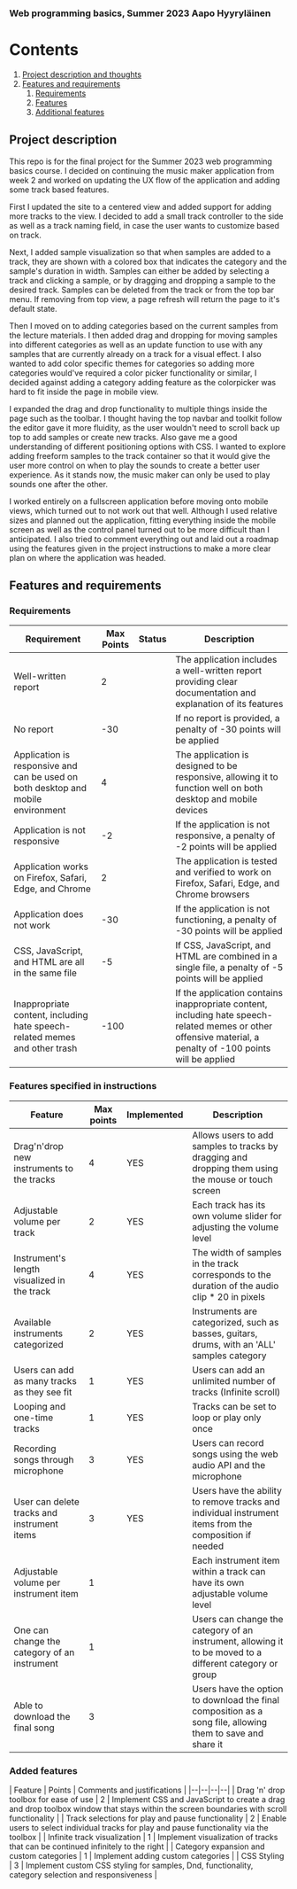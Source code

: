 ### Web programming basics, Summer 2023 Aapo Hyyryläinen

# Contents 
1. [Project description and thoughts](#project-description)
2. [Features and requirements](#features-and-requirements)
    1. [Requirements](#requirements)
    2. [Features](#features-specified-in-instructions)
    3. [Additional features](#added-features)

## Project description

This repo is for the final project for the Summer 2023 web programming basics course. I decided on continuing the music maker application from week 2 and worked on updating the UX flow of the application and adding some track based features.

First I updated the site to a centered view and added support for adding more tracks to the view. I decided to add a small track controller to the side as well as a track naming field, in case the user wants to customize based on track.

Next, I added sample visualization so that when samples are added to a track, they are shown with a colored box that indicates the category and the sample's duration in width. Samples can either be added by selecting a track and clicking a sample, or by dragging and dropping a sample to the desired track. Samples can be deleted from the track or from the top bar menu. If removing from top view, a page refresh will return the page to it's default state.

Then I moved on to adding categories based on the current samples from the lecture materials. I then added drag and dropping for moving samples into different categories as well as an update function to use with any samples that are currently already on a track for a visual effect. I also wanted to add color specific themes for categories so adding more categories would've required a color picker functionality or similar, I decided against adding a category adding feature as the colorpicker was hard to fit inside the page in mobile view.

I expanded the drag and drop functionality to multiple things inside the page such as the toolbar. I thought having the top navbar and toolkit follow the editor gave it more fluidity, as the user wouldn't need to scroll back up top to add samples or create new tracks. Also gave me a good understanding of different positioning options with CSS. I wanted to explore adding freeform samples to the track container so that it would give the user more control on when to play the sounds to create a better user experience. As it stands now, the music maker can only be used to play sounds one after the other.

I worked entirely on a fullscreen application before moving onto mobile views, which turned out to not work out that well. Although I used relative sizes and planned out the application, fitting everything inside the mobile screen as well as the control panel turned out to be more difficult than I anticipated. I also tried to comment everything out and laid out a roadmap using the features given in the project instructions to make a more clear plan on where the application was headed.


## Features and requirements

### Requirements

| Requirement | Max Points | Status | Description |
|--|--|--|--|
| Well-written report | 2 | | The application includes a well-written report providing clear documentation and explanation of its features |
| No report | -30 | | If no report is provided, a penalty of -30 points will be applied|
|Application is responsive and can be used on both desktop and mobile environment | 4 | |The application is designed to be responsive, allowing it to function well on both desktop and mobile devices |
| Application is not responsive | -2 | | If the application is not responsive, a penalty of -2 points will be applied |
| Application works on Firefox, Safari, Edge, and Chrome | 2 | | The application is tested and verified to work on Firefox, Safari, Edge, and Chrome browsers |
| Application does not work | -30 | | If the application is not functioning, a penalty of -30 points will be applied |
| CSS, JavaScript, and HTML are all in the same file | -5 | | If CSS, JavaScript, and HTML are combined in a single file, a penalty of -5 points will be applied |
| Inappropriate content, including hate speech-related memes and other trash | -100 | | If the application contains inappropriate content, including hate speech-related memes or other offensive material, a penalty of -100 points will be applied |

### Features specified in instructions


| Feature | Max points | Implemented | Description |
|--|--|--|--|
| Drag'n'drop new instruments to the tracks | 4 | YES | Allows users to add samples to tracks by dragging and dropping them using the mouse or touch screen |
| Adjustable volume per track | 2 | YES | Each track has its own volume slider for adjusting the volume level |
| Instrument's length visualized in the track | 4 | YES | The width of samples in the track corresponds to the duration of the audio clip * 20 in pixels |
| Available instruments categorized | 2 | YES | Instruments are categorized, such as basses, guitars, drums, with an 'ALL' samples category |
| Users can add as many tracks as they see fit | 1 | YES | Users can add an unlimited number of tracks (Infinite scroll) |
| Looping and one-time tracks | 1 | YES | Tracks can be set to loop or play only once |
| Recording songs through microphone | 3 | YES | Users can record songs using the web audio API and the microphone |
| User can delete tracks and instrument items | 3 | YES | Users have the ability to remove tracks and individual instrument items from the composition if needed |
| Adjustable volume per instrument item | 1 | | Each instrument item within a track can have its own adjustable volume level |
| One can change the category of an instrument | 1 | | Users can change the category of an instrument, allowing it to be moved to a different category or group |
| Able to download the final song | 3 | | Users have the option to download the final composition as a song file, allowing them to save and share it |

### Added features

| Feature | Points | Comments and justifications |
|--|--|--|--|
| Drag 'n' drop toolbox for ease of use | 2 | Implement CSS and JavaScript to create a drag and drop toolbox window that stays within the screen boundaries with scroll functionality |
| Track selections for play and pause functionality | 2  | Enable users to select individual tracks for play and pause functionality via the toolbox |
| Infinite track visualization | 1  | Implement visualization of tracks that can be continued infinitely to the right |
| Category expansion and custom categories | 1  | Implement adding custom categories |
| CSS Styling | 3  | Implement custom CSS styling for samples, Dnd, functionality, category selection and responsiveness |

